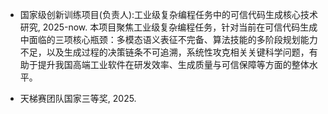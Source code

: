
- 国家级创新训练项目(负责人):工业级复杂编程任务中的可信代码生成核心技术研究, 2025-now.
本项目聚焦工业级复杂编程任务，针对当前在可信代码生成中面临的三项核心瓶颈：多模态语义表征不完备、算法技能的多阶段规划能力不足，以及生成过程的决策链条不可追溯，系统性攻克相关关键科学问题，有助于提升我国高端工业软件在研发效率、生成质量与可信保障等方面的整体水平。

- 天梯赛团队国家三等奖, 2025.


